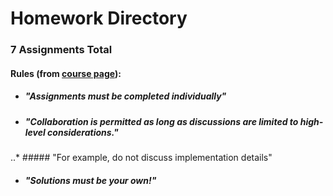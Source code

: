 # Homework Directory
### 7 Assignments Total
#### Rules (from [course page](https://harvard-iacs.github.io/2020-CS107/pages/coursework.html#hw)):
* ##### "Assignments must be completed individually"
* ##### "Collaboration is permitted as long as discussions are limited to high-level considerations."
..* ##### "For example, do not discuss implementation details"
* ##### "Solutions must be your own!"
